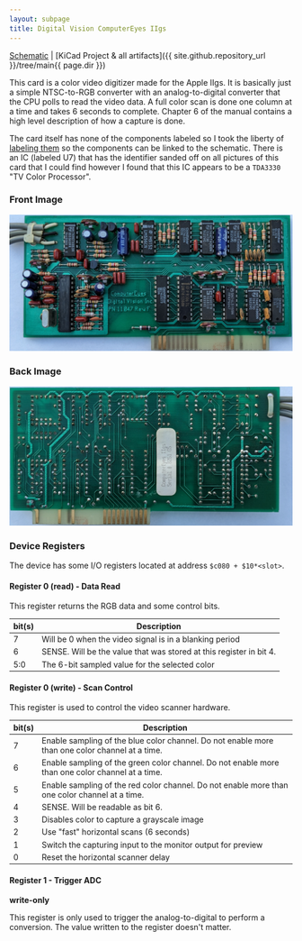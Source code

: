 ```yaml
---
layout: subpage
title: Digital Vision ComputerEyes IIgs
---
```

[Schematic](Schematic.pdf) | [KiCad Project & all artifacts]({{ site.github.repository_url }}/tree/main{{ page.dir }})

This card is a color video digitizer made for the Apple IIgs. It is basically just a simple NTSC-to-RGB converter
with an analog-to-digital converter that the CPU polls to read the video data. A full color scan is done one column
at a time and takes 6 seconds to complete. Chapter 6 of the manual contains a high level description of how a capture
is done.

The card itself has none of the components labeled so I took the liberty of [labeling them](front_annotated.jpg)
so the components can be linked to the schematic. There is an IC (labeled U7) that has the identifier sanded off
on all pictures of this card that I could find however I found that this IC appears to be a `TDA3330` "TV Color
Processor".


### Front Image

![front](front.jpg)


### Back Image

![back](back.jpg)


### Device Registers

The device has some I/O registers located at address `$c080 + $10*<slot>`.

#### Register 0 (read) - Data Read

This register returns the RGB data and some control bits.

| bit(s) | Description
| ------ | -----------
|   7    | Will be 0 when the video signal is in a blanking period
|   6    | SENSE. Will be the value that was stored at this register in bit 4.
|  5:0   | The 6-bit sampled value for the selected color

#### Register 0 (write) - Scan Control

This register is used to control the video scanner hardware.

| bit(s) | Description
| ------ | -----------
|   7    | Enable sampling of the blue color channel. Do not enable more than one color channel at a time.
|   6    | Enable sampling of the green color channel. Do not enable more than one color channel at a time.
|   5    | Enable sampling of the red color channel. Do not enable more than one color channel at a time.
|   4    | SENSE. Will be readable as bit 6.
|   3    | Disables color to capture a grayscale image
|   2    | Use "fast" horizontal scans (6 seconds)
|   1    | Switch the capturing input to the monitor output for preview
|   0    | Reset the horizontal scanner delay

#### Register 1 - Trigger ADC

**write-only**

This register is only used to trigger the analog-to-digital to perform a conversion. The value written to
the register doesn't matter.
